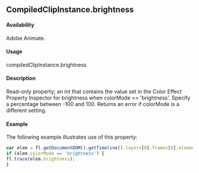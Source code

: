## CompiledClipInstance.brightness

#### Availability

Adobe Animate.

#### Usage

compiledClipInstance.brightness

#### Description

Read-only property; an int that contains the value set in the Color Effect Property Inspector for brightness when colorMode == 'brightness'. Specify a percentage between -100 and 100. Returns an error if colorMode is a different setting.

#### Example

The following example illustrates use of this property:

```javascript
var elem = fl.getDocumentDOM().getTimeline().layers[0].frames[0].elements[0];
if (elem.colorMode == 'brightness') {
fl.trace(elem.brightness);
}
```
